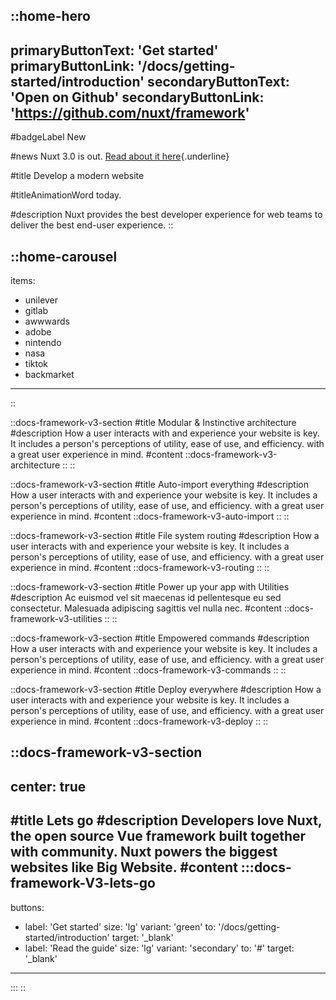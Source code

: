 ::home-hero
---
primaryButtonText: 'Get started'
primaryButtonLink: '/docs/getting-started/introduction'
secondaryButtonText: 'Open on Github'
secondaryButtonLink: 'https://github.com/nuxt/framework'
---

#badgeLabel
New

#news
Nuxt 3.0 is out. [Read about it here](https://v3.nuxtjs.org/){.underline}

#title
Develop a modern website

#titleAnimationWord
today.

#description
Nuxt provides the best developer experience for web teams to deliver the best end-user experience.
::

::home-carousel
---
items:
  - unilever
  - gitlab
  - awwwards
  - adobe
  - nintendo
  - nasa
  - tiktok
  - backmarket
---
::

::docs-framework-v3-section
#title
Modular & Instinctive architecture
#description
How a user interacts with and experience your website is key. It includes a person's perceptions of utility, ease of use, and efficiency. with a great user experience in mind.
#content
  ::docs-framework-v3-architecture
  ::
::

::docs-framework-v3-section
#title
Auto-import everything
#description
How a user interacts with and experience your website is key. It includes a person's perceptions of utility, ease of use, and efficiency. with a great user experience in mind.
#content
  ::docs-framework-v3-auto-import
  ::
::

::docs-framework-v3-section
#title
File system routing
#description
How a user interacts with and experience your website is key. It includes a person's perceptions of utility, ease of use, and efficiency. with a great user experience in mind.
#content
  ::docs-framework-v3-routing
  ::
::

::docs-framework-v3-section
#title
Power up your app with Utilities
#description
Ac euismod vel sit maecenas id pellentesque eu sed consectetur. Malesuada adipiscing sagittis vel nulla nec.
#content
  ::docs-framework-v3-utilities
  ::
::

::docs-framework-v3-section
#title
Empowered commands
#description
How a user interacts with and experience your website is key. It includes a person's perceptions of utility, ease of use, and efficiency. with a great user experience in mind.
#content
  ::docs-framework-v3-commands
  ::
::

::docs-framework-v3-section
#title
Deploy everywhere
#description
How a user interacts with and experience your website is key. It includes a person's perceptions of utility, ease of use, and efficiency. with a great user experience in mind.
#content
  ::docs-framework-v3-deploy
  ::
::

::docs-framework-v3-section
---
center: true
---

#title
Lets go
#description
Developers love Nuxt, the open source Vue framework built together with community. Nuxt powers the biggest websites like Big Website.
#content
  :::docs-framework-V3-lets-go
  ---
  buttons:
  - label: 'Get started'
    size: 'lg'
    variant: 'green'
    to: '/docs/getting-started/introduction'
    target: '_blank'
  - label: 'Read the guide'
    size: 'lg'
    variant: 'secondary'
    to: '#'
    target: '_blank'
  ---
  :::
::
